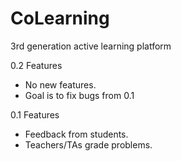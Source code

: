 # CoLearning
3rd generation active learning platform

0.2 Features
* No new features.
* Goal is to fix bugs from 0.1

0.1 Features
* Feedback from students.
* Teachers/TAs grade problems.
